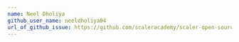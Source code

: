 ```yaml
---
name: Neel Dholiya
github_user_name: neeldholiya04
url_of_github_issue: https://github.com/scaleracademy/scaler-open-source-september-challenge/issues/1016
---
```

